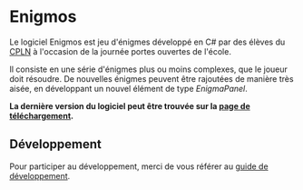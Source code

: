 # Enigmos

Le logiciel Enigmos est jeu d'énigmes développé en C# par des élèves du [CPLN](http://www.cpln.ch) à l'occasion de la journée portes ouvertes de l'école.

Il consiste en une série d'énigmes plus ou moins complexes, que le joueur doit résoudre. De nouvelles énigmes peuvent être rajoutées de manière très aisée, en développant un nouvel élément de type *EnigmaPanel*.

**La dernière version du logiciel peut être trouvée sur la [page de téléchargement](https://github.com/CPLN/enigmos/releases).**

## Développement

Pour participer au développement, merci de vous référer au [guide de développement](doc/HOWTO.md).
